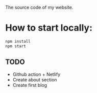 The source code of my website.

# How to start locally:

```sh
npm install
npm start
```

## TODO

- Github action + Netlify
- Create about section
- Create first blog

